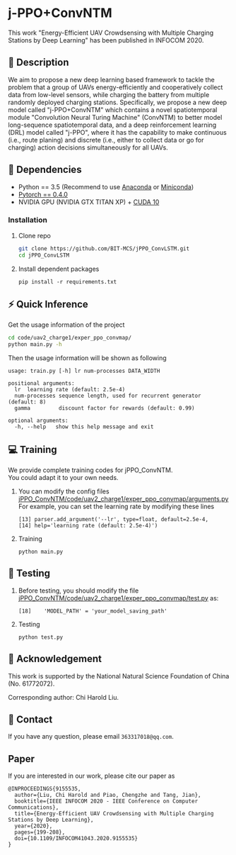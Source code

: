 # j-PPO+ConvNTM
This work "Energy-Efficient UAV Crowdsensing with Multiple Charging Stations by Deep Learning" has been published in INFOCOM 2020.
## :page_facing_up: Description
We aim to propose a new deep learning based framework to tackle the problem that a group of UAVs energy-efficiently and cooperatively collect data from low-level sensors, while charging the battery from multiple randomly deployed charging stations. Specifically, we propose a new deep model called "j-PPO+ConvNTM" which contains a novel spatiotemporal module "Convolution Neural Turing Machine" (ConvNTM) to better model long-sequence spatiotemporal data, and a deep reinforcement learning (DRL) model called "j-PPO", where it has the capability to make continuous (i.e., route planing) and discrete (i.e., either to collect data or go for charging) action decisions simultaneously for all UAVs. 
## :wrench: Dependencies
- Python == 3.5 (Recommend to use [Anaconda](https://www.anaconda.com/download/#linux) or [Miniconda](https://docs.conda.io/en/latest/miniconda.html))
- [Pytorch == 0.4.0](https://pytorch.org/)
- NVIDIA GPU (NVIDIA GTX TITAN XP) + [CUDA 10](https://developer.nvidia.com/cuda-downloads)
### Installation
1. Clone repo
    ```bash
    git clone https://github.com/BIT-MCS/jPPO_ConvLSTM.git
    cd jPPO_ConvLSTM
    ```
2. Install dependent packages
    ```
    pip install -r requirements.txt
    ```
## :zap: Quick Inference

Get the usage information of the project
```bash
cd code/uav2_charge1/exper_ppo_convmap/
python main.py -h
```
Then the usage information will be shown as following
```
usage: train.py [-h] lr num-processes DATA_WIDTH

positional arguments:
  lr  learning rate (default: 2.5e-4)
  num-processes sequence length, used for recurrent generator (default: 8)
  gamma         discount factor for rewards (default: 0.99)
 
optional arguments:
  -h, --help   show this help message and exit
```

## :computer: Training

We provide complete training codes for jPPO_ConvNTM.<br>
You could adapt it to your own needs.

1. You can modify the config files 
[jPPO_ConvNTM/code/uav2_charge1/exper_ppo_convmap/arguments.py](https://github.com/BIT-MCS/jPPO-ConvNTM/blob/main/code/uav2_charge1/exper_ppo_convmap/arguments.py) 
For example, you can set the learning rate by modifying these lines
	```
    [13] parser.add_argument('--lr', type=float, default=2.5e-4, 
    [14] help='learning rate (default: 2.5e-4)')
	```
1. Training

	```
	python main.py 
	```

## :checkered_flag: Testing
1. Before testing, you should modify the file [jPPO_ConvNTM/code/uav2_charge1/exper_ppo_convmap/test.py](https://github.com/BIT-MCS/jPPO-ConvNTM/blob/main/code/uav2_charge1/exper_ppo_convmap/test.py) as:
	```
    [18]    'MODEL_PATH' = 'your_model_saving_path'
	```
2. Testing
	```
	python test.py
	```
## :scroll: Acknowledgement

This work is supported by the National Natural Science Foundation of China (No. 61772072).

Corresponding author: Chi Harold Liu.

## :e-mail: Contact

If you have any question, please email `363317018@qq.com`.
## Paper
If you are interested in our work, please cite our paper as

```
@INPROCEEDINGS{9155535,
  author={Liu, Chi Harold and Piao, Chengzhe and Tang, Jian},
  booktitle={IEEE INFOCOM 2020 - IEEE Conference on Computer Communications}, 
  title={Energy-Efficient UAV Crowdsensing with Multiple Charging Stations by Deep Learning}, 
  year={2020},
  pages={199-208},
  doi={10.1109/INFOCOM41043.2020.9155535}
}
```

